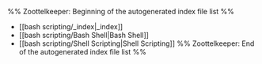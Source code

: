 %% Zoottelkeeper: Beginning of the autogenerated index file list  %%
-  [[bash scripting/_index|_index]]
-  [[bash scripting/Bash Shell|Bash Shell]]
-  [[bash scripting/Shell Scripting|Shell Scripting]]
%% Zoottelkeeper: End of the autogenerated index file list  %%
